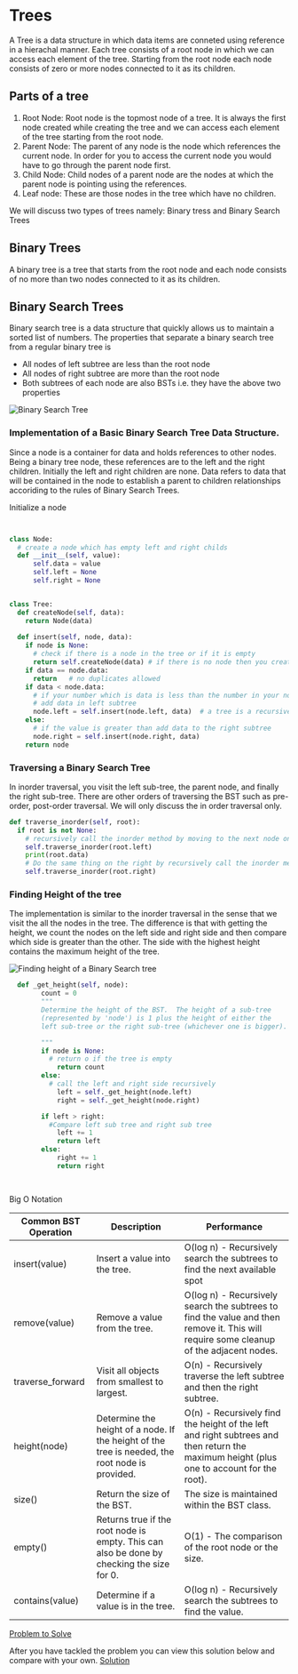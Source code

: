# Trees

A Tree is a data structure in which data items are conneted using reference in a hierachal manner. 
Each tree consists of a root node in which we can access each element of the tree. Starting from the root node 
each node consists of zero or more nodes connected to it as its children.

## Parts of a tree
1. Root Node:
Root node is the topmost node of a tree. It is always the first node created while creating the tree
and we can access each element of the tree starting from the root node.
2. Parent Node:
The parent of any node is the node which references the current node. In order for you to access the current node
you would have to go through the parent node first.
3. Child Node:
Child nodes of a parent node are the nodes at which the parent node is pointing using the references.
4. Leaf node: 
These are those nodes in the tree which have no children.

We will discuss two types of trees namely: Binary tress and Binary Search Trees

## Binary Trees
A binary tree is a tree that starts from the root node and each node consists of no more than two nodes connected to it as
its children.

## Binary Search Trees
Binary search tree is a data structure that quickly allows us to maintain a sorted list of numbers.
The properties that separate a binary search tree from a regular binary tree is

* All nodes of left subtree are less than the root node
* All nodes of right subtree are more than the root node
* Both subtrees of each node are also BSTs i.e. they have the above two properties

![Binary Search Tree](http://www.csharpstar.com/wp-content/uploads/2015/11/BinarySearchTree_implementation_Csharp.jpg)

### Implementation of a Basic Binary Search Tree Data Structure.

Since a node is a container for data and holds references to other nodes. Being a binary tree node, these references are to the left and the right children. Initially the left and right children are none. Data refers to data that will be contained in the node to establish a parent to children relationships accoriding to the rules of Binary Search Trees.

Initialize a node
``` python


class Node:
  # create a node which has empty left and right childs
  def __init__(self, value):
      self.data = value
      self.left = None
      self.right = None


class Tree:
  def createNode(self, data):
    return Node(data)
  
  def insert(self, node, data):
    if node is None:
      # check if there is a node in the tree or if it is empty
      return self.createNode(data) # if there is no node then you create it
    if data == node.data:
      return   # no duplicates allowed
    if data < node.data:
      # if your number which is data is less than the number in your node
      # add data in left subtree
      node.left = self.insert(node.left, data)  # a tree is a recursive data structure, so you call the insert method recursively
    else:
      # if the value is greater than add data to the right subtree
      node.right = self.insert(node.right, data)
    return node
```

### Traversing a Binary Search Tree

In inorder traversal, you visit the left sub-tree, the parent node, and finally the right sub-tree. There are other orders of traversing the BST such as pre-order, post-order traversal. We will only discuss the in order traversal only. 
  ``` python
  def traverse_inorder(self, root):
    if root is not None:
      # recursively call the inorder method by moving to the next node on the left side 
      self.traverse_inorder(root.left)
      print(root.data)
      # Do the same thing on the right by recursively call the inorder method by moving to the next node on the right side 
      self.traverse_inorder(root.right)

  ```
### Finding Height of the tree

The implementation is similar to the inorder traversal in the sense that we visit the all the nodes in the tree. The difference is that with getting the height, we count the nodes on the left side and right side and then compare which side is greater than the other. The side with the highest height contains the maximum height of the tree.

![Finding height of a Binary Search tree](http://csharpexamples.com/wp-content/uploads/2019/05/binary-tree-2.png)

``` python
  def _get_height(self, node):
        count = 0
        """
        Determine the height of the BST.  The height of a sub-tree 
        (represented by 'node') is 1 plus the height of either the 
        left sub-tree or the right sub-tree (whichever one is bigger).

        """
        if node is None:
          # return o if the tree is empty
            return count
        else:
          # call the left and right side recursively
            left = self._get_height(node.left)
            right = self._get_height(node.right)

        if left > right:
          #Compare left sub tree and right sub tree
            left += 1
            return left
        else:
            right += 1
            return right

   


``` 
Big O Notation

Common BST Operation | Description | Performance
-------- | -------- | --------
insert(value) | Insert a value into the tree. | O(log n) - Recursively search the subtrees to find the next available spot
remove(value)	 | Remove a value from the tree. | 	O(log n) - Recursively search the subtrees to find the value and then remove it. This will require some cleanup of the adjacent nodes.
traverse_forward | Visit all objects from smallest to largest. | O(n) - Recursively traverse the left subtree and then the right subtree.
height(node)| Determine the height of a node. If the height of the tree is needed, the root node is provided.  | 	O(n) - Recursively find the height of the left and right subtrees and then return the maximum height (plus one to account for the root).
size()| Return the size of the BST. |  The size is maintained within the BST class.
empty()| Returns true if the root node is empty. This can also be done by checking the size for 0. |  O(1) - The comparison of the root node or the size.
contains(value) | Determine if a value is in the tree.	 |  O(log n) - Recursively search the subtrees to find the value.


[Problem to Solve](https://github.com/tapzola/cse212-final-project/blob/main/tutorial.py)

 After you have tackled the problem you can view this solution below and compare with your own.
 [Solution](https://github.com/tapzola/cse212-final-project/blob/main/tress_tutorial.py)

     


    
    
        
        
    


